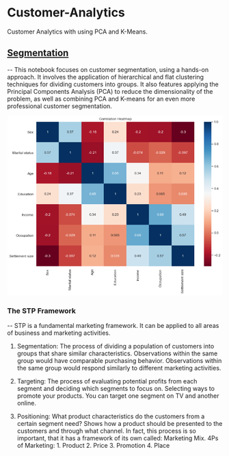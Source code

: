# Customer-Analytics
Customer Analytics with using PCA and K-Means.

## [Segmentation](https://github.com/luffy-17/Customer-Analytics/blob/master/segmentation/Customer_Analytics%20-%20Segmentation.ipynb)
-- This notebook focuses on customer segmentation, using a hands-on approach. It involves the application of hierarchical and flat clustering techniques for dividing customers into groups. It also features applying the Principal Components Analysis (PCA) to reduce the dimensionality of the problem, as well as combining PCA and K-means for an even more
professional customer segmentation.

![Correlation Heatmap](heatmap.png "HeatMap")

<!-- ![hierarchical](hie.png "Hierarchical") -->

### The STP Framework
-- STP is a fundamental marketing framework. It can be applied to all areas of business and marketing activities.
  1. Segmentation: 
      The process of dividing a population of customers into groups that share similar characteristics. 
      Observations within the same group would have comparable purchasing behavior.
      Observations within the same group would respond similarly to different marketing activities.
      
  2. Targeting:
      The process of evaluating potential profits from each segment and deciding which segments to focus on.
      Selecting ways to promote your products. You can target one segment on TV and another online.
      
  3. Positioning:
      What product characteristics do the customers from a certain segment need?
      Shows how a product should be presented to the customers and through what channel.
      In fact, this process is so important, that it has a framework of its own called: Marketing Mix.
        4Ps of Marketing:
            1. Product
            2. Price
            3. Promotion
            4. Place
